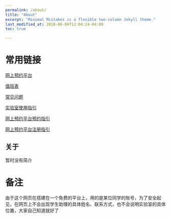 ```yaml
---
permalink: /about/
title: "About"
excerpt: "Minimal Mistakes is a flexible two-column Jekyll theme."
last_modified_at: 2018-06-04T12:04:24-04:00
toc: true

---
```


# 常用链接

[网上预约平台](http://222.200.170.55:8081)

[值班表](https://neutrino3316.github.io/balyspusys/docs/rota/)

[常见问题](https://neutrino3316.github.io/balyspusys/QandA/navigation/)

[实验室使用指引](https://neutrino3316.github.io/balyspusys/docs/03_lab_usage_tutorials/)

[网上预约平台预约指引](https://neutrino3316.github.io/balyspusys/docs/02_appointment_tutorials/)

[网上预约平台注册指引](https://neutrino3316.github.io/balyspusys/docs/01_sign_up_tutorials/)

## 关于

暂时没有简介

# 备注

由于这个网页在搭建在一个免费的平台上，用的是某位同学的账号，为了安全起见，在网页上不会出现学生助理的具体姓名、联系方式，也不会说明实验室的具体位置，大家自己知道就好了
